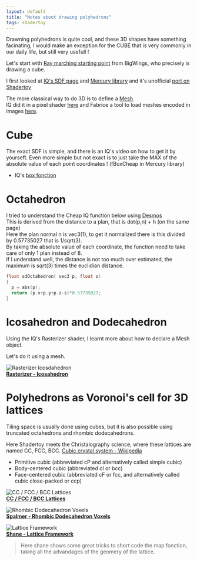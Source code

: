 ```yaml
---
layout: default
title: "Notes about drawing polyhedrons"
tags: shadertoy
---
```


Drawning polyhedrons is quite cool, and these 3D shapes have something facinating, I would make an exception for the CUBE that is very commonly in our daily life, but still very usefull !

Let's start with [Ray marching starting point](https://shadertoy.com/view/WtGXDD) from BigWings, who precisely is drawing a cube.

I first looked at [IQ's SDF page](https://iquilezles.org/www/articles/distfunctions/distfunctions.htm) and [Mercury library](http://mercury.sexy/hg_sdf/) and it's unofficial [port on Shadertoy](https://www.shadertoy.com/view/Xs3GRB)

The more classical way to do 3D is to define a [Mesh](https://www.scratchapixel.com/lessons/3d-basic-rendering/introduction-polygon-mesh).  
IQ did it in a pixel shader [here](https://www.shadertoy.com/view/4slGzn) and Fabrice a tool to load meshes encoded in images [here](https://www.shadertoy.com/view/Wsy3DG). 

# Cube

The exact SDF is simple, and there is an IQ's video on how to get it by yourseft.
Even more simple but not exact is to just take the MAX of the absolute value of each point coordinates ! (fBoxCheap in Mercury library)

- IQ's [box fonction](https://iquilezles.org/www/articles/distfunctions/distfunctions.htm) 

# Octahedron 

I tried to understand the Cheap IQ function below using [Desmos](https://www.desmos.com/calculator/ovavcqosu8)  
This is derived from the distance to a plan, that is dot(p,n) + h (on the same page)  
Here the plan normal n is vec3(1), to get it normalized there is this divided by 0.57735027 that is 1/sqrt(3).  
By taking the absolute value of each coordinate, the function need to take care of only 1 plan instead of 8.  
If I understand well, the distance is not too much over estimated, the maximum is sqrt(3) times the euclidian distance.  

```c
float sdOctahedron( vec3 p, float s)
{
  p = abs(p);
  return (p.x+p.y+p.z-s)*0.57735027;
}
```

# Icosahedron and Dodecahedron 

Using the IQ's Rasterizer shader, I learnt more about how to declare a Mesh object.

Let's do it using a mesh.

![Rasterizer Icosdahedron](https://www.shadertoy.com/media/shaders/ftf3zn.jpg)  
**[Rasterizer - Icosahedron](https://www.shadertoy.com/view/ftf3zn)** 

# Polyhedrons as Voronoi's cell for 3D lattices

Tiling space is usually done using cubes, but it is also possible using truncated octahedrons and rhombic dodecahedrons.

Here Shadertoy meets the Christalography science, where these lattices are named CC, FCC, BCC. [Cubic crystal system - Wikipedia](https://en.wikipedia.org/wiki/Cubic_crystal_system)

* Primitive cubic (abbreviated cP and alternatively called simple cubic)
* Body-centered cubic (abbreviated cI or bcc)
* Face-centered cubic (abbreviated cF or fcc, and alternatively called cubic close-packed or ccp)

![CC / FCC / BCC Lattices](https://www.shadertoy.com/media/shaders/llfGRj.jpg)  
**[CC / FCC / BCC Lattices ](https://www.shadertoy.com/view/llfGRj)** 

![Rhombic Dodecahedron Voxels](https://www.shadertoy.com/media/shaders/WdXBR8.jpg)  
**[Spalmer - Rhombic Dodecahedron Voxels](https://www.shadertoy.com/view/WdXBR8)** 

![Lattice Framework](https://www.shadertoy.com/media/shaders/lttGDn.jpg)  
**[Shane - Lattice Framework](https://www.shadertoy.com/view/lttGDn)** 

> Here shane shows some great tricks to short code the map fonction, taking all the advandages of the geomery of the lattice.
 
